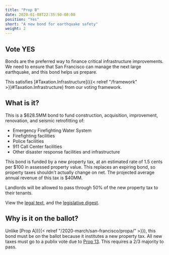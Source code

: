 ```yaml
---
title: "Prop B"
date: 2020-01-08T22:35:50-08:00
position: "Yes"
short: "A new bond for earthquake safety"
weight: 2
---
```


## Vote YES

Bonds are the preferred way to finance critical infrastructure improvements.
We need to ensure that San Francisco can manage the next large earthquake, and
this bond helps us prepare.

This satisfies [#Taxation.Infrastructure]({{< relref "/framework" >}}#Taxation.Infrastructure)
from our voting framework.

## What is it?

This is a $628.5MM bond to fund construction, acquisition, improvement, renovation, and seismic retrofitting of:
* Emergency Firefighting Water System
* Firefighting facilities
* Police facilities
* 911 Call Center facilities
* Other disaster response facilities and infrastructure

This bond is funded by a new property tax, at an estimated rate of 1.5 cents
per $100 in assessed property value. This replaces an expiring bond, so
property taxes shouldn't actually change on net. The projected average annual
revenue of this tax is $40MM.

Landlords will be allowed to pass through 50% of the new property tax to their
tenants.

View the [legal text](https://sfelections.sfgov.org/sites/default/files/Documents/candidates/NOV2019_EarthquakeSafetyEmergencyResponse_LegalText.pdf),
and the [legislative digest](https://sfelections.sfgov.org/sites/default/files/Documents/candidates/NOV2019_EarthquakeSafetyEmergencyResponse_LegislativeDigest.pdf).

## Why is it on the ballot?

Unlike [Prop A]({{< relref "/2020-march/san-francisco/propa/" >}}), this bond
must be on the ballot because it institutes a new property tax. All new taxes
must go to a publix vote due to [Prop 13](https://en.wikipedia.org/wiki/1978_California_Proposition_13).
This requires a 2/3 majority to pass.
